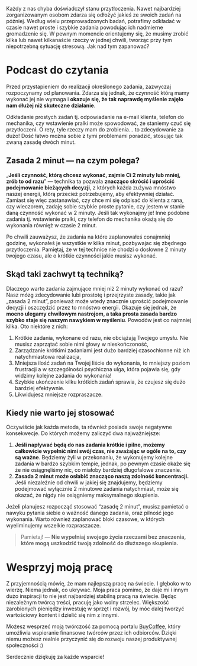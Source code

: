 Każdy z nas chyba doświadczył stanu przytłoczenia. Nawet najbardziej zorganizowanym osobom zdarza się odłożyć jakieś ze swoich zadań na później. Według wielu przeprowadzonych badań, potrafimy odkładać w czasie nawet proste i szybkie zadania powodując ich nadmierne gromadzenie się. W pewnym momencie orientujemy się, że musimy zrobić kilka lub nawet kilkanaście rzeczy w jednej chwili, tworząc przy tym niepotrzebną sytuację stresową. Jak nad tym zapanować?


Podcast do czytania
===================

Przed przystapieniem do realizacji określonego zadania, zazwyczaj rozpoczynamy od planowania. Zdarza się jednak, że czynność którą mamy wykonać jej nie wymaga i **okazuje się, że tak naprawdę myślenie zajęło nam dłużej niż skuteczne działanie**.

Odkładanie prostych zadań tj. odpowiadanie na e-mail klienta, telefon do mechanika, czy wstawienie pralki może spowodować, że staniemy czuć się przytłoczeni. O rety, tyle rzeczy mam do zrobienia… to zdecydowanie za dużo! Dość łatwo można sobie z tymi problemami poradzić, stosując tak zwaną zasadę dwóch minut.

**Zasada 2 minut — na czym polega?**
------------------------------------

„**Jeśli czynność, którą chcesz wykonać, zajmie Ci 2 minuty lub mniej, zrób to od razu**” — technika ta pozwala **znacząco skrócić i uprościć podejmowanie bieżących decyzji**, z których każda zużywa mnóstwo naszej energii, którą przecież potrzebujemy, aby efektywniej działać. Zamiast się więc zastanawiać, czy chce mi się odpisać do klienta z rana, czy wieczorem, zadaję sobie szybkie proste pytanie, czy jestem w stanie daną czynność wykonać w 2 minuty. Jeśli tak wykonajmy je! Inne podobne zadania tj. wstawienie pralki, czy telefon do mechanika okażą się do wykonania równięż w czasie 2 minut.

Po chwili zauważysz, że zadania na które zaplanowałeś conajmniej godzinę, wykonałeś je wszystkie w kilka minut, pozbywajac się zbędnego przytłoczenia. Pamiętaj, że w tej technice nie chodzi o dosłowne 2 minuty twojego czasu, ale o krótkie czynności jakie musisz wykonać.

**Skąd taki zachwyt tą techniką?**
----------------------------------

Dlaczego warto zadania zajmujące mniej niż 2 minuty wykonać od razu? Nasz mózg zdecydowanie lubi prostotę i przejrzyste zasady, takie jak „zasada 2 minut”, ponieważ może wtedy znacznie uprościć podejmowanie decyzji i oszczędzić przez to mnóstwo energii. Okazuje się jednak, że **mocno ulegamy chwilowym nastrojom, a taka prosta zasada bardzo szybko staje się naszym nawykiem w myśleniu**. Powodów jest co najmniej kilka. Oto niektóre z nich:

1.  Krótkie zadania, wykonane od razu, nie obciążają Twojego umysłu. Nie musisz zaprzątać sobie nimi głowy w nieskończoność,
2.  Zarządzanie krótkimi zadaniami jest dużo bardziej czasochłonne niż ich natychmiastowa realizacja,
3.  Mniejsza ilość zadań na Twojej liście do wykonania, to mniejszy poziom frustracji a w szczególności psychiczna ulga, która pojawia się, gdy widzimy kolejne zadania do wykonania!
4.  Szybkie ukończenie kilku krótkich zadań sprawia, że czujesz się dużo bardziej efektywnie.
5.  Likwidujesz mniejsze rozpraszacze.

**Kiedy nie warto jej stosować**
--------------------------------

Oczywiście jak każda metoda, ta również posiada swoje negatywne konsekwecje. Do których możemy zaliczyć dwa najważniejsze:

1.  **Jeśli napływać będą do nas zadania krótkie i pilne, możemy całkowicie wypełnić nimi swój czas, nie zważając w ogóle na to, czy są ważne**. Będziemy żyli w przekonaniu, że wykonujemy kolejne zadania w bardzo szybkim tempie, jednak, po pewnym czasie okaże się że nie osiągnęliśmy nic, co miałoby bardziej długofalowe znaczenie.
2.  **Zasada 2 minut może osłabić znacząco naszą zdolność koncentracji.** Jeśli niezależnie od chwili w jakiej się znajdujemy, będziemy podejmować wyłącznie 2 minutowe zadania natychmiast, może się okazać, że nigdy nie osiągniemy maksymalnego skupienia.

Jeżeli planujesz rozpocząć stosować “zasadę 2 minut”, musisz pamietać o nawyku pytania siebie o ważność danego zadania, oraz pilność jego wykonania. Warto również zaplanować bloki czasowe, w których wyeliminujemy wszelkie rozpraszacze.

> Pamietaj! — **Nie wypełniaj swojego życia rzeczami bez znaczenia, które mogą uszkodzić twoją zdolność do dłuższego skupienia.**

Wesprzyj moją pracę
===================

Z przyjemnością mówię, że mam najlepszą pracę na świecie. I głęboko w to wierzę. Niema jednak, co ukrywać. Moja praca pomimo, że daje mi i innym dużo inspiracji to nie jest najbardziej stabilną pracą na świecie. Będąc niezależnym twórcą treści, pracuję jako wolny strzelec. Większość zarobionych pieniędzy inwestuję w sprzęt i rozwój, by móc dalej tworzyć wartościowy kontent i dzielić się nim z innymi.

Możesz wesprzeć moją twórczość za pomocą portalu [BuyCoffee](https://buycoffee.to/leszekkrol), który umożliwia wspieranie finansowe twórców przez ich odbiorców. Dzięki niemu możesz realnie przyczynić się do rozwoju naszej produktywnej społeczności :)

Serdecznie dziękuję za każde wsparcie!